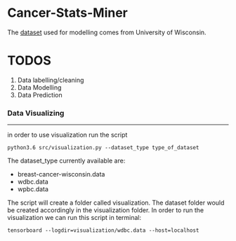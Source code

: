 # Cancer-Stats-Miner

The [dataset](http://archive.ics.uci.edu/ml/datasets/Breast+Cancer+Wisconsin+%28Original%29) used for modelling comes from University of Wisconsin.


# TODOS
1. Data labelling/cleaning
2. Data Modelling
3. Data Prediction



### Data Visualizing
---
in order to use visualization
run the script 

```python3.6 src/visualization.py --dataset_type type_of_dataset```

The dataset_type currently available are: 
- breast-cancer-wisconsin.data
- wdbc.data
- wpbc.data

The script will create a folder called visualization. The dataset folder would be created accordingly 
in the visualization folder. In order to run the visualization we can run this script in terminal:

```tensorboard --logdir=visualization/wdbc.data --host=localhost ```
